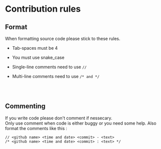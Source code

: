 # Contribution rules

## Format
When formatting source code please stick to these rules.
* Tab-spaces must be 4
* You must use snake_case

* Single-line comments need to use ```//```
* Multi-line comments need to use ```/* and */```

<br><br>

## Commenting
If you write code please don't comment if nessecary.<br>
Only use comment when code is either buggy or you need some help.
Also format the comments like this :
```
// <github name> <time and date> <commit> - <text>
/* <github name> <time and date> <commit> : <text> */
```
  
